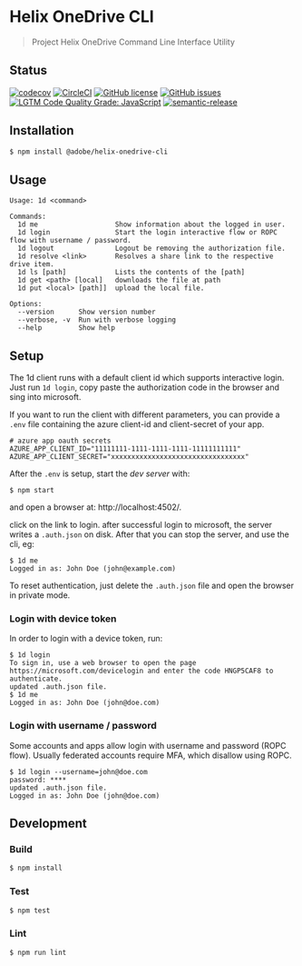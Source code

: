 # Helix OneDrive CLI

> Project Helix OneDrive Command Line Interface Utility

## Status
[![codecov](https://img.shields.io/codecov/c/github/adobe/helix-onedrive-cli.svg)](https://codecov.io/gh/adobe/helix-onedrive-cli)
[![CircleCI](https://img.shields.io/circleci/project/github/adobe/helix-onedrive-cli.svg)](https://circleci.com/gh/adobe/helix-onedrive-cli)
[![GitHub license](https://img.shields.io/github/license/adobe/helix-onedrive-cli.svg)](https://github.com/adobe/helix-onedrive-cli/blob/master/LICENSE.txt)
[![GitHub issues](https://img.shields.io/github/issues/adobe/helix-onedrive-cli.svg)](https://github.com/adobe/helix-onedrive-cli/issues)
[![LGTM Code Quality Grade: JavaScript](https://img.shields.io/lgtm/grade/javascript/g/adobe/helix-onedrive-cli.svg?logo=lgtm&logoWidth=18)](https://lgtm.com/projects/g/adobe/helix-onedrive-cli)
[![semantic-release](https://img.shields.io/badge/%20%20%F0%9F%93%A6%F0%9F%9A%80-semantic--release-e10079.svg)](https://github.com/semantic-release/semantic-release)

## Installation

```bash
$ npm install @adobe/helix-onedrive-cli
```

## Usage

```
Usage: 1d <command>

Commands:
  1d me                   Show information about the logged in user.
  1d login                Start the login interactive flow or ROPC flow with username / password.
  1d logout               Logout be removing the authorization file.
  1d resolve <link>       Resolves a share link to the respective drive item.
  1d ls [path]            Lists the contents of the [path]
  1d get <path> [local]   downloads the file at path
  1d put <local> [path]]  upload the local file.

Options:
  --version      Show version number
  --verbose, -v  Run with verbose logging
  --help         Show help
```

## Setup

The 1d client runs with a default client id which supports interactive login. Just run
`1d login`, copy paste the authorization code in the browser and sing into microsoft.

If you want to run the client with different parameters, you can provide
a `.env` file containing the azure client-id and client-secret of your app.

```dotenv
# azure app oauth secrets
AZURE_APP_CLIENT_ID="11111111-1111-1111-1111-11111111111"
AZURE_APP_CLIENT_SECRET="xxxxxxxxxxxxxxxxxxxxxxxxxxxxxxxxx"
```

After the `.env` is setup, start the _dev server_ with:

```console
$ npm start
```

and open a browser at: http://localhost:4502/.

click on the link to login. after successful login to microsoft, the server writes a `.auth.json` on disk.
After that you can stop the server, and use the cli, eg:

```console
$ 1d me
Logged in as: John Doe (john@example.com) 
```

To reset authentication, just delete the `.auth.json` file and open the browser in private mode.

### Login with device token

In order to login with a device token, run:

```console
$ 1d login
To sign in, use a web browser to open the page https://microsoft.com/devicelogin and enter the code HNGP5CAF8 to authenticate.
updated .auth.json file.
$ 1d me
Logged in as: John Doe (john@doe.com)
```

### Login with username / password

Some accounts and apps allow login with username and password (ROPC flow). Usually federated accounts require MFA,
which disallow using ROPC.

```console
$ 1d login --username=john@doe.com
password: ****
updated .auth.json file.
Logged in as: John Doe (john@doe.com)
```

## Development

### Build

```bash
$ npm install
```

### Test

```bash
$ npm test
```

### Lint

```bash
$ npm run lint
```
